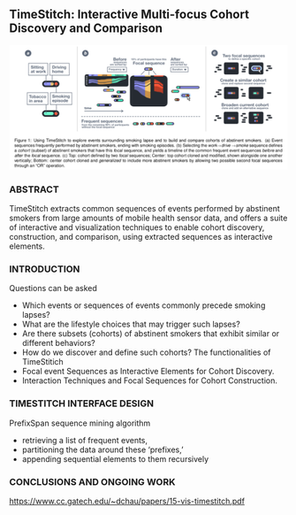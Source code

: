 ##  TimeStitch: Interactive Multi-focus Cohort Discovery and Comparison

![Alt Text](https://github.com/qixuanHou/dataScienceBlogNote/blob/master/img/timeStitch.png)

### ABSTRACT
TimeStitch extracts common sequences of events performed by abstinent smokers from large amounts of mobile health sensor data, and offers a suite of interactive and visualization techniques to enable cohort discovery, construction, and comparison, using extracted sequences as interactive elements.
### INTRODUCTION
Questions can be asked
* Which events or sequences of events commonly precede smoking lapses? 
* What are the lifestyle choices that may trigger such lapses? 
* Are there subsets (cohorts) of abstinent smokers that exhibit similar or different behaviors? 
* How do we discover and define such cohorts? 
The functionalities of TimeStitich
* Focal event Sequences as Interactive Elements for Cohort Discovery. 
* Interaction Techniques and Focal Sequences for Cohort Construction.
### TIMESTITCH INTERFACE DESIGN
PrefixSpan sequence mining algorithm  
* retrieving a list of frequent events, 
* partitioning the data around these ‘prefixes,’ 
* appending sequential elements to them recursively
### CONCLUSIONS AND ONGOING WORK


https://www.cc.gatech.edu/~dchau/papers/15-vis-timestitch.pdf

